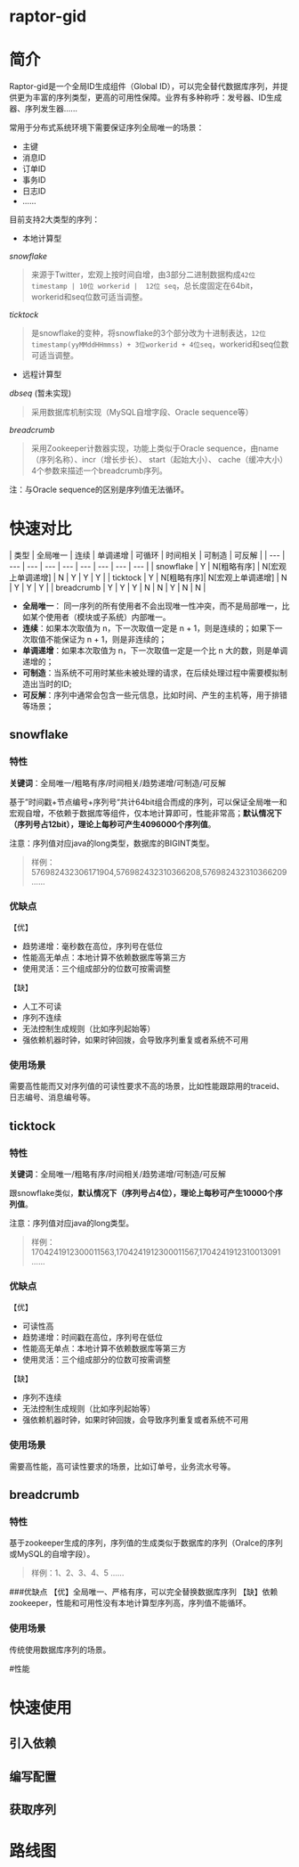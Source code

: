 # raptor-gid

# 简介
Raptor-gid是一个全局ID生成组件（Global ID），可以完全替代数据库序列，并提供更为丰富的序列类型，更高的可用性保障。业界有多种称呼：发号器、ID生成器、序列发生器......

常用于分布式系统环境下需要保证序列全局唯一的场景：
* 主键
* 消息ID
* 订单ID
* 事务ID
* 日志ID
* ......


目前支持2大类型的序列：

* 本地计算型  

*snowflake*
> 来源于Twitter，宏观上按时间自增，由3部分二进制数据构成`42位timestamp | 10位 workerid |  12位 seq`，总长度固定在64bit，workerid和seq位数可适当调整。

*ticktock*
> 是snowflake的变种，将snowflake的3个部分改为十进制表达，`12位timestamp(yyMMddHHmmss) + 3位workerid + 4位seq`，workerid和seq位数可适当调整。

* 远程计算型   
 
*dbseq* (暂未实现)  
> 采用数据库机制实现（MySQL自增字段、Oracle sequence等）

*breadcrumb*
> 采用Zookeeper计数器实现，功能上类似于Oracle sequence，由name（序列名称）、incr（增长步长）、 start（起始大小）、 cache（缓冲大小）4个参数来描述一个breadcrumb序列。

注：与Oracle sequence的区别是序列值无法循环。

# 快速对比

| 类型 | 全局唯一 | 连续 | 单调递增 | 可循环 | 时间相关 | 可制造 | 可反解 | 
| --- | --- | --- | --- | --- | --- | --- | --- | --- |
| snowflake | Y | N[粗略有序] | N[宏观上单调递增] | N | Y | Y | Y | 
| ticktock | Y | N[粗略有序]| N[宏观上单调递增] | N | Y | Y | Y | 
| breadcrumb | Y | Y | Y | N | N | Y | N | N |

* **全局唯一**： 同一序列的所有使用者不会出现唯一性冲突，而不是局部唯一，比如某个使用者（模块或子系统）内部唯一。
* **连续**：如果本次取值为 n，下一次取值一定是 n + 1，则是连续的；如果下一次取值不能保证为 n + 1，则是非连续的；
* **单调递增**：如果本次取值为 n，下一次取值一定是一个比 n 大的数，则是单调递增的；
* **可制造**：当系统不可用时某些未被处理的请求，在后续处理过程中需要模拟制造出当时的ID;
* **可反解**：序列中通常会包含一些元信息，比如时间、产生的主机等，用于排错等场景；

## snowflake 
### 特性
**关键词**：全局唯一/粗略有序/时间相关/趋势递增/可制造/可反解

基于”时间戳+节点编号+序列号“共计64bit组合而成的序列，可以保证全局唯一和宏观自增，不依赖于数据库等组件，仅本地计算即可，性能非常高；**默认情况下（序列号占12bit），理论上每秒可产生4096000个序列值**。

注意：序列值对应java的long类型，数据库的BIGINT类型。

> 样例：576982432306171904,576982432310366208,576982432310366209 ......

### 优缺点
【优】
* 趋势递增：毫秒数在高位，序列号在低位
* 性能高无单点：本地计算不依赖数据库等第三方
* 使用灵活：三个组成部分的位数可按需调整

【缺】
* 人工不可读
* 序列不连续
* 无法控制生成规则（比如序列起始等）
* 强依赖机器时钟，如果时钟回拨，会导致序列重复或者系统不可用

### 使用场景
需要高性能而又对序列值的可读性要求不高的场景，比如性能跟踪用的traceid、日志编号、消息编号等。


## ticktock
### 特性
**关键词**：全局唯一/粗略有序/时间相关/趋势递增/可制造/可反解

跟snowflake类似，**默认情况下（序列号占4位），理论上每秒可产生10000个序列值**。

注意：序列值对应java的long类型。

>样例：1704241912300011563,1704241912300011567,1704241912310013091 ......

### 优缺点
【优】
* 可读性高
* 趋势递增：时间戳在高位，序列号在低位
* 性能高无单点：本地计算不依赖数据库等第三方
* 使用灵活：三个组成部分的位数可按需调整

【缺】
* 序列不连续
* 无法控制生成规则（比如序列起始等）
* 强依赖机器时钟，如果时钟回拨，会导致序列重复或者系统不可用

### 使用场景
需要高性能，高可读性要求的场景，比如订单号，业务流水号等。


## breadcrumb
### 特性
基于zookeeper生成的序列，序列值的生成类似于数据库的序列（Oralce的序列或MySQL的自增字段）。
> 样例：1、2、3、4、5 ......

###优缺点
【优】全局唯一、严格有序，可以完全替换数据库序列
【缺】依赖zookeeper，性能和可用性没有本地计算型序列高，序列值不能循环。
### 使用场景
传统使用数据库序列的场景。

#性能


# 快速使用
## 引入依赖
## 编写配置
## 获取序列

# 路线图







